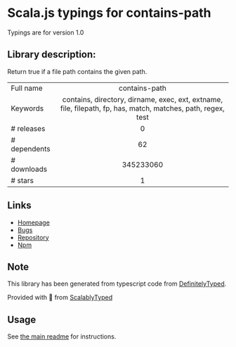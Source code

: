 
# Scala.js typings for contains-path

Typings are for version 1.0

## Library description:
Return true if a file path contains the given path.

|                    |                 |
| ------------------ | :-------------: |
| Full name          | contains-path |
| Keywords           | contains, directory, dirname, exec, ext, extname, file, filepath, fp, has, match, matches, path, regex, test |
| # releases         | 0 |
| # dependents       | 62 |
| # downloads        | 345233060 |
| # stars            | 1 |

## Links
- [Homepage](https://github.com/jonschlinkert/contains-path)
- [Bugs](https://github.com/jonschlinkert/contains-path/issues)
- [Repository](https://github.com/jonschlinkert/contains-path)
- [Npm](https://www.npmjs.com/package/contains-path)
    


## Note
This library has been generated from typescript code from [DefinitelyTyped](https://definitelytyped.org).

Provided with :purple_heart: from [ScalablyTyped](https://github.com/oyvindberg/ScalablyTyped)

## Usage
See [the main readme](../../readme.md) for instructions.


